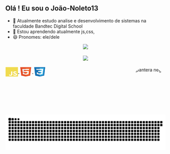 ## Olá ! Eu sou o João-Noleto13

- 🔭 Atualmente estudo analise e desenvolvimento de sistemas na faculdade Bandtec Digital School
- 📒 Estou aprendendo atualmente js,css,
- 😄 Pronomes: ele/dele
<div align="center">
  <a href="https://github.com/joao-noleto13">
  <img height="180em" src="https://github-readme-stats.vercel.app/api?username=joao-noleto13&show_icons=true&theme=midnight-purple&include_all_commits=true&count_private=true"/><br><br>
  <img height="180em" src="https://github-readme-stats.vercel.app/api/top-langs/?username=joao-noleto13&layout=compact&langs_count=7&theme=midnight-purple"/>
</div>
  
  <div style="display: inline_block"><br>
  <img align="center" alt="jp-Js" height="30" width="40" src="https://raw.githubusercontent.com/devicons/devicon/master/icons/javascript/javascript-plain.svg">
  <img align="center" alt="jp-HTML" height="30" width="40" src="https://raw.githubusercontent.com/devicons/devicon/master/icons/html5/html5-original.svg">
  <img align="center" alt="jp-CSS" height="30" width="40" src="https://raw.githubusercontent.com/devicons/devicon/master/icons/css3/css3-original.svg">
  <img align="right" alt="pantera negra" height="150" style="border-radius:50px;" src="https://3.bp.blogspot.com/-_Au9Q-oWYHI/WQpALeLRtBI/AAAAAAAC468/8UL9hDDr2dUeyJPV8lRVv_qGqidC51apACLcB/s320/p47.gif">
</div>
  
  ##
![Snake animation](https://github.com/joao-noleto13/joao-noleto13/blob/output/github-contribution-grid-snake.svg)
